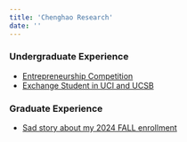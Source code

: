 ```yaml
---
title: 'Chenghao Research'
date: ''
---
```


### Undergraduate Experience


- [Entrepreneurship Competition](/en/2024/12/03/first-post/)
- [Exchange Student in UCI and UCSB](/en/2024/12/04/first-post/)

### Graduate Experience
- [Sad story about my 2024 FALL enrollment](/en/2024/12/05/first-post/)